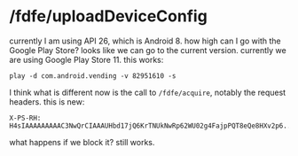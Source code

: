 # /fdfe/uploadDeviceConfig

currently I am using API 26, which is Android 8. how high can I go with the
Google Play Store? looks like we can go to the current version. currently we are
using Google Play Store 11. this works:

~~~
play -d com.android.vending -v 82951610 -s
~~~

I think what is different now is the call to `/fdfe/acquire`, notably the request
headers. this is new:

~~~
X-PS-RH: H4sIAAAAAAAAAC3NwQrCIAAAUHbd17jQ6KrTNUkNwRp62WU02g4FajpPQT8eQe8HXv2p6...
~~~

what happens if we block it? still works.
